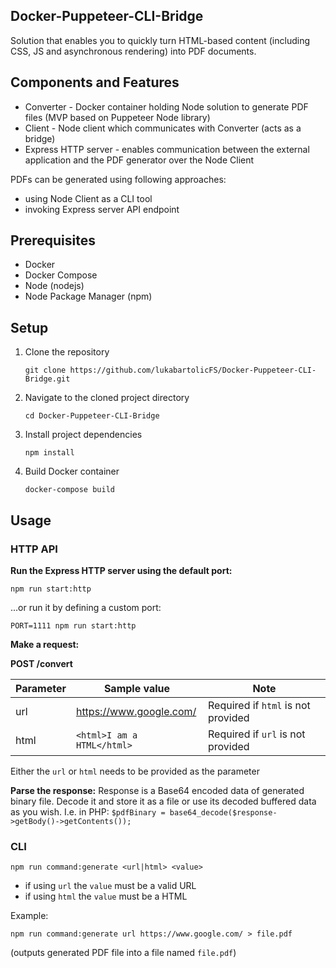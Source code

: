 ## Docker-Puppeteer-CLI-Bridge
Solution that enables you to quickly turn HTML-based content (including CSS, JS and asynchronous rendering) into PDF documents.

## Components and Features

- Converter - Docker container holding Node solution to generate PDF files (MVP based on Puppeteer Node library) 
- Client - Node client which communicates with Converter (acts as a bridge)
- Express HTTP server - enables communication between the external application and the PDF generator over the Node Client

PDFs can be generated using following approaches:

 - using Node Client as a CLI tool
 - invoking Express server API endpoint

## Prerequisites

 - Docker
 - Docker Compose
 - Node (nodejs)
 - Node Package Manager (npm)

## Setup

 1. Clone the repository

        git clone https://github.com/lukabartolicFS/Docker-Puppeteer-CLI-Bridge.git
2. Navigate to the cloned project directory

       cd Docker-Puppeteer-CLI-Bridge
3. Install project dependencies

       npm install
4. Build Docker container

       docker-compose build

## Usage

### HTTP API

**Run the Express HTTP server using the default port:**

    npm run start:http
...or run it by defining a custom port:

    PORT=1111 npm run start:http
**Make a request:**

**POST /convert**

|Parameter|Sample value|Note
|--|--|--|
|url|https://www.google.com/|Required if `html` is not provided
|html|`<html>I am a HTML</html>`|Required if `url` is not provided

Either the `url` or `html` needs to be provided as the parameter

**Parse the response:**
Response is a Base64 encoded data of generated binary file. Decode it and store it as a file or use its decoded buffered data as you wish.
I.e. in PHP: `$pdfBinary = base64_decode($response->getBody()->getContents());`

### CLI
    npm run command:generate <url|html> <value>
- if using `url` the `value` must be a valid URL
- if using `html` the `value` must be a HTML

Example:

    npm run command:generate url https://www.google.com/ > file.pdf
    
(outputs generated PDF file into a file named `file.pdf`)
